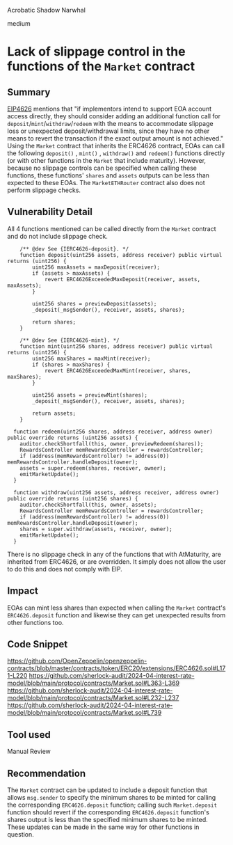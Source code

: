 Acrobatic Shadow Narwhal

medium

# Lack of slippage control in the functions of the `Market` contract

## Summary

[EIP4626](https://eips.ethereum.org/EIPS/eip-4626#security-considerations) mentions that "if implementors intend to support EOA account access directly, they should consider adding an additional function call for `deposit`/`mint`/`withdraw`/`redeem` with the means to accommodate slippage loss or unexpected deposit/withdrawal limits, since they have no other means to revert the transaction if the exact output amount is not achieved." Using the `Market` contract that inherits the ERC4626 contract, EOAs can call the following `deposit()` , `mint()` , `withdraw()` and `redeem()` functions directly (or with other functions in the `Market` that include maturity). However, because no slippage controls can be specified when calling these functions, these functions' `shares` and `assets` outputs can be less than expected to these EOAs. The `MarketETHRouter` contract also does not perform slippage checks.

## Vulnerability Detail

All 4 functions mentioned can be called directly from the `Market` contract and do not include slippage check.

```solidity
    /** @dev See {IERC4626-deposit}. */
    function deposit(uint256 assets, address receiver) public virtual returns (uint256) {
        uint256 maxAssets = maxDeposit(receiver);
        if (assets > maxAssets) {
            revert ERC4626ExceededMaxDeposit(receiver, assets, maxAssets);
        }

        uint256 shares = previewDeposit(assets);
        _deposit(_msgSender(), receiver, assets, shares);

        return shares;
    }

    /** @dev See {IERC4626-mint}. */
    function mint(uint256 shares, address receiver) public virtual returns (uint256) {
        uint256 maxShares = maxMint(receiver);
        if (shares > maxShares) {
            revert ERC4626ExceededMaxMint(receiver, shares, maxShares);
        }

        uint256 assets = previewMint(shares);
        _deposit(_msgSender(), receiver, assets, shares);

        return assets;
    }
```
```solidity
  function redeem(uint256 shares, address receiver, address owner) public override returns (uint256 assets) {
    auditor.checkShortfall(this, owner, previewRedeem(shares));
    RewardsController memRewardsController = rewardsController;
    if (address(memRewardsController) != address(0)) memRewardsController.handleDeposit(owner);
    assets = super.redeem(shares, receiver, owner);
    emitMarketUpdate();
  }
  
  function withdraw(uint256 assets, address receiver, address owner) public override returns (uint256 shares) {
    auditor.checkShortfall(this, owner, assets);
    RewardsController memRewardsController = rewardsController;
    if (address(memRewardsController) != address(0)) memRewardsController.handleDeposit(owner);
    shares = super.withdraw(assets, receiver, owner);
    emitMarketUpdate();
  }
```

There is no slippage check in any of the functions that with AtMaturity, are inherited from ERC4626, or are overridden. It simply does not allow the user to do this and does not comply with EIP.

## Impact

EOAs can mint less shares than expected when calling the `Market` contract's `ERC4626.deposit` function and likewise they can get unexpected results from other functions too.

## Code Snippet

https://github.com/OpenZeppelin/openzeppelin-contracts/blob/master/contracts/token/ERC20/extensions/ERC4626.sol#L171-L220
https://github.com/sherlock-audit/2024-04-interest-rate-model/blob/main/protocol/contracts/Market.sol#L363-L369
https://github.com/sherlock-audit/2024-04-interest-rate-model/blob/main/protocol/contracts/Market.sol#L232-L237
https://github.com/sherlock-audit/2024-04-interest-rate-model/blob/main/protocol/contracts/Market.sol#L739

## Tool used

Manual Review

## Recommendation

The `Market` contract can be updated to include a deposit function that allows `msg.sender` to specify the minimum shares to be minted for calling the corresponding `ERC4626.deposit` function; calling such `Market.deposit` function should revert if the corresponding `ERC4626.deposit` function's shares output is less than the specified minimum shares to be minted. These updates can be made in the same way for other functions in question.
